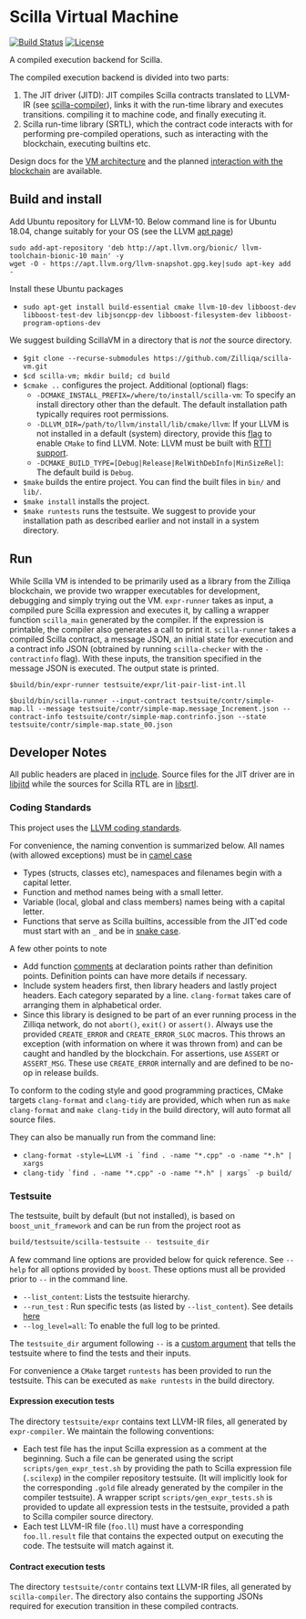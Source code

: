 # Scilla Virtual Machine

[![Build Status](https://travis-ci.com/Zilliqa/scilla-vm.svg?branch=master)](https://travis-ci.com/Zilliqa/scilla-vm)
[![License](https://img.shields.io/badge/License-GPLv3-blue.svg)](https://github.com/Zilliqa/scilla/blob/master/LICENSE)

A compiled execution backend for Scilla.

The compiled execution backend is divided into two parts:
  1. The JIT driver (JITD): JIT compiles Scilla contracts translated to
    LLVM-IR (see [scilla-compiler](https://github.com/Zilliqa/scilla-compiler)),
    links it with the run-time library and executes transitions.
    compiling it to machine code, and finally executing it.
  2. Scilla run-time library (SRTL), which the contract code interacts
    with for performing pre-compiled operations, such as interacting with
    the blockchain, executing builtins etc.

Design docs for the [VM architecture](https://github.com/Zilliqa/scilla-backend/wiki/Scilla-Backend-Design)
and the planned [interaction with the blockchain](https://github.com/Zilliqa/scilla-backend/wiki/Interaction-of-State-Variables-with-Blockchain)
are available.

## Build and install

Add Ubuntu repository for LLVM-10. Below command line is for Ubuntu 18.04, change
suitably for your OS (see the LLVM [apt page](https://apt.llvm.org/https://apt.llvm.org/))

  ```
  sudo add-apt-repository 'deb http://apt.llvm.org/bionic/ llvm-toolchain-bionic-10 main' -y
  wget -O - https://apt.llvm.org/llvm-snapshot.gpg.key|sudo apt-key add -
```

Install these Ubuntu packages
  - `sudo apt-get install build-essential cmake llvm-10-dev libboost-dev libboost-test-dev libjsoncpp-dev libboost-filesystem-dev libboost-program-options-dev`

We suggest building ScillaVM in a directory that is *not* the source directory.
  * `$git clone --recurse-submodules https://github.com/Zilliqa/scilla-vm.git`
  * `$cd scilla-vm; mkdir build; cd build`
  * `$cmake ..` configures the project.
    Additional (optional) flags:
    - `-DCMAKE_INSTALL_PREFIX=/where/to/install/scilla-vm`: To specify an install directory other
    than the default. The default installation path typically requires root permissions.
    - `-DLLVM_DIR=/path/to/llvm/install/lib/cmake/llvm`:
    If your LLVM is not installed in a default (system) directory,
    provide this [flag](https://llvm.org/docs/CMake.html#embedding-llvm-in-your-project)
    to enable `CMake` to find LLVM. Note: LLVM must be built with [RTTI support](https://llvm.org/docs/CMake.html).
    - `-DCMAKE_BUILD_TYPE=[Debug|Release|RelWithDebInfo|MinSizeRel]`: The default build is `Debug`.
  * `$make` builds the entire project. You can find the built files in `bin/` and `lib/`.
  * `$make install` installs the project.
  * `$make runtests` runs the testsuite.
  We suggest to provide your installation path as described earlier and not install in a system
  directory.

## Run
While Scilla VM is intended to be primarily used as a library from the Zilliqa blockchain,
we provide two wrapper executables for development, debugging and simply trying out the VM.
`expr-runner` takes as input, a compiled pure Scilla expression and executes it, by calling
a wrapper function `scilla_main` generated by the compiler. If the expression is printable,
the compiler also generates a call to print it.
`scilla-runner` takes a compiled Scilla contract, a message JSON, an initial state for execution
and a contract info JSON (obtrained by running `scilla-checker` with the `-contractinfo` flag).
With these inputs, the transition specified in the message JSON is executed. The output state
is printed.

```
$build/bin/expr-runner testsuite/expr/lit-pair-list-int.ll

$build/bin/scilla-runner --input-contract testsuite/contr/simple-map.ll --message testsuite/contr/simple-map.message_Increment.json --contract-info testsuite/contr/simple-map.contrinfo.json --state testsuite/contr/simple-map.state_00.json
```

## Developer Notes
All public headers are placed in [include](./include). Source files for the JIT driver are
in [libjitd](./libjitd) while the sources for Scilla RTL are in [libsrtl](./libsrtl).

### Coding Standards
This project uses the [LLVM coding standards](https://llvm.org/docs/CodingStandards.html).

For convenience, the naming convention is summarized below. All names (with allowed exceptions)
must be in [camel case](https://en.wikipedia.org/wiki/Camel_case)
  - Types (structs, classes etc), namespaces and filenames begin with a capital letter.
  - Function and method names being with a small letter.
  - Variable (local, global and class members) names being with a capital letter.
  - Functions that serve as Scilla builtins, accessible from the JIT'ed code
    must start with an `_` and be in [snake case](https://en.wikipedia.org/wiki/Snake_case).

A few other points to note
  - Add function [comments](https://llvm.org/docs/CodingStandards.html#doxygen-use-in-documentation-comments)
  at declaration points rather than definition points. Definition points
  can have more details if necessary.
  - Include system headers first, then library headers and lastly
  project headers. Each category separated by a line. `clang-format`
  takes care of arranging them in alphabetical order.
  - Since this library is designed to be part of an ever running process
  in the Zilliqa network, do not `abort()`, `exit()` or `assert()`.
  Always use the provided `CREATE_ERROR` and `CREATE_ERROR_SLOC` macros.
  This throws an exception (with information on where it was thrown from)
  and can be caught and handled by the blockchain. For assertions, use
  `ASSERT` or `ASSERT_MSG`. These use `CREATE_ERROR` internally and are
  defined to be no-op in release builds.

To conform to the coding style and good programming practices, CMake targets `clang-format`
and `clang-tidy` are provided, which when run as `make clang-format` and `make clang-tidy`
in the build directory, will auto format all source files.

They can also be manually run from the command line:
  - ```clang-format -style=LLVM -i `find . -name "*.cpp" -o -name "*.h" | xargs```
  - ```clang-tidy `find . -name "*.cpp" -o -name "*.h" | xargs` -p build/```

### Testsuite

The testsuite, built by default (but not installed), is based on `boost_unit_framework`
and can be run from the project root as
```bash
build/testsuite/scilla-testsuite -- testsuite_dir
```

A few command line options are provided below for quick reference.
See `--help` for all options provided by `boost`. These options must all be provided prior to `--` in the command line.

  - `--list_content`: Lists the testsuite hierarchy.
  - `--run_test` : Run specific tests (as listed by `--list_content`). See details
  [here](https://www.boost.org/doc/libs/1_72_0/libs/test/doc/html/boost_test/runtime_config/test_unit_filtering.html)
  - `--log_level=all`: To enable the full log to be printed.

The `testsuite_dir` argument following `--` is a [custom argument](https://www.boost.org/doc/libs/1_70_0/libs/test/doc/html/boost_test/runtime_config/custom_command_line_arguments.html)
that tells the testsuite where to find the tests and their inputs.

For convenience a `CMake` target `runtests` has been provided to run the testsuite. This can be
executed as `make runtests` in the build directory.

#### Expression execution tests
The directory `testsuite/expr` contains text LLVM-IR files, all generated by `expr-compiler`.
We maintain the following conventions:
  - Each test file has the input Scilla expression as a comment at the beginning.
  Such a file can be generated using the script `scripts/gen_expr_test.sh`
  by providing the path to Scilla expression file (`.scilexp`) in the
  compiler repository testsuite. (It will implicitly look for the corresponding
  `.gold` file already generated by the compiler in the compiler testsuite).
  A wrapper script `scripts/gen_expr_tests.sh` is provided to update all expression
  tests in the testsuite, provided a path to Scilla compiler source directory.
  - Each test LLVM-IR file (`foo.ll`) must have a corresponding `foo.ll.result`
  file that contains the expected output on executing the code.
  The testsuite will match against it.

#### Contract execution tests
The directory `testsuite/contr` contains text LLVM-IR files, all generated by `scilla-compiler`.
The directory also contains the supporting JSONs required for execution transition in these
compiled contracts.
